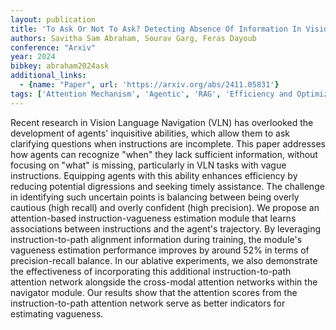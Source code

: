 ```yaml
---
layout: publication
title: 'To Ask Or Not To Ask? Detecting Absence Of Information In Vision And Language Navigation'
authors: Savitha Sam Abraham, Sourav Garg, Feras Dayoub
conference: "Arxiv"
year: 2024
bibkey: abraham2024ask
additional_links:
  - {name: "Paper", url: 'https://arxiv.org/abs/2411.05831'}
tags: ['Attention Mechanism', 'Agentic', 'RAG', 'Efficiency and Optimization', 'Model Architecture', 'Training Techniques', 'Multimodal Models', 'Reinforcement Learning']
---
```

Recent research in Vision Language Navigation (VLN) has overlooked the
development of agents' inquisitive abilities, which allow them to ask
clarifying questions when instructions are incomplete. This paper addresses how
agents can recognize "when" they lack sufficient information, without focusing
on "what" is missing, particularly in VLN tasks with vague instructions.
Equipping agents with this ability enhances efficiency by reducing potential
digressions and seeking timely assistance. The challenge in identifying such
uncertain points is balancing between being overly cautious (high recall) and
overly confident (high precision). We propose an attention-based
instruction-vagueness estimation module that learns associations between
instructions and the agent's trajectory. By leveraging instruction-to-path
alignment information during training, the module's vagueness estimation
performance improves by around 52% in terms of precision-recall balance. In our
ablative experiments, we also demonstrate the effectiveness of incorporating
this additional instruction-to-path attention network alongside the cross-modal
attention networks within the navigator module. Our results show that the
attention scores from the instruction-to-path attention network serve as better
indicators for estimating vagueness.
